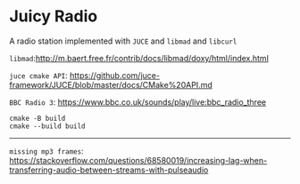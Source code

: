 # Juicy Radio
A radio station implemented with `JUCE` and `libmad` and `libcurl`

`libmad`:http://m.baert.free.fr/contrib/docs/libmad/doxy/html/index.html

`juce cmake API`: https://github.com/juce-framework/JUCE/blob/master/docs/CMake%20API.md

`BBC Radio 3`: https://www.bbc.co.uk/sounds/play/live:bbc_radio_three

```
cmake -B build
cmake --build build
```
---
`missing mp3 frames`: https://stackoverflow.com/questions/68580019/increasing-lag-when-transferring-audio-between-streams-with-pulseaudio
